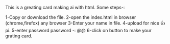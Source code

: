 This is a greating card making ai with html.
Some steps-:

1-Copy or download the file.
2-open the index.html in browser (chrome,firefox) any browser
3-Enter your name in file.
4-upload for nice 👍 pi.
5-enter password password -: @@
6-click on button to make your grating card.
